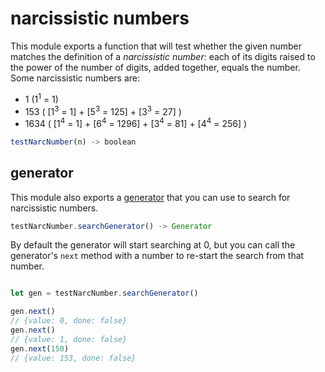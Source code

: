 # narcissistic numbers

This module exports a function that will test whether the given number matches the definition of a *narcissistic number*: each of its digits raised to the power of the number of digits, added together, equals the number. Some narcissistic numbers are:
* 1 (1<sup>1</sup> = 1)
* 153 ( [1<sup>3</sup> = 1] + [5<sup>3</sup> = 125] + [3<sup>3</sup> = 27] )
* 1634 ( [1<sup>4</sup> = 1] + [6<sup>4</sup> = 1296] + [3<sup>4</sup> = 81] + [4<sup>4</sup> = 256] )

```javascript
testNarcNumber(n) -> boolean
```


## generator

This module also exports a [generator](https://developer.mozilla.org/en-US/docs/Web/JavaScript/Reference/Global_Objects/Generator) that you can use to search for narcissistic numbers.

```javascript
testNarcNumber.searchGenerator() -> Generator
```

By default the generator will start searching at 0, but you can call the generator's `next` method with a number to re-start the search from that number.

```javascript

let gen = testNarcNumber.searchGenerator()

gen.next()
// {value: 0, done: false}
gen.next()
// {value: 1, done: false}
gen.next(150)
// {value: 153, done: false}
```